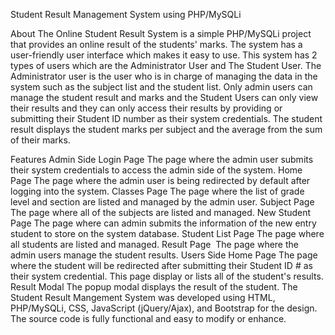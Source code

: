 Student Result Management System using PHP/MySQLi

About
The Online Student Result System is a simple PHP/MySQLi project that provides an online result of the students' marks. The system has a user-friendly user interface which makes it easy to use. This system has 2 types of users which are the Administrator User and The Student User. The Administrator user is the user who is in charge of managing the data in the system such as the subject list and the student list. Only admin users can manage the student result and marks and the Student Users can only view their results and they can only access their results by providing or submitting their Student ID number as their system credentials. The student result displays the student marks per subject and the average from the sum of their marks.

Features
Admin Side
Login Page
The page where the admin user submits their system credentials to access the admin side of the system.
Home Page
The page where the admin user is being redirected by default after logging into the system.
Classes Page
The page where the list of grade level and section are listed and managed by the admin user.
Subject Page
The page where all of the subjects are listed and managed.
New Student Page
The page where can admin submits the information of the new entry student to store on the system database.
Student List Page
The page where all students are listed and managed.
Result Page 
The page where the admin users manage the student results.
Users Side
Home Page
The page where the student will be redirected after submitting their Student ID # as their system credential. This page display or lists all of the student's results.
Result Modal
The popup modal displays the result of the student.
The Student Result Mangement System was developed using HTML, PHP/MySQLi, CSS, JavaScript (jQuery/Ajax), and Bootstrap for the design. The source code is fully functional and easy to modify or enhance.